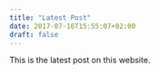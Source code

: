 ```yaml
---
title: "Latest Post"
date: 2017-07-16T15:55:07+02:00
draft: false
---
```



This is the latest post on this website.

